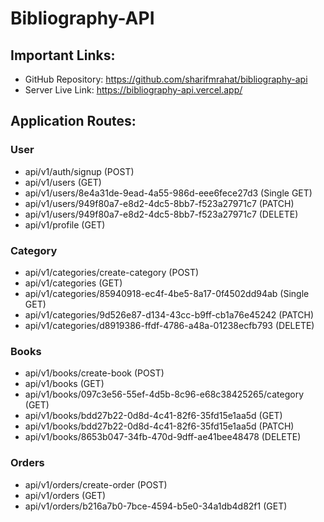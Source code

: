 # Bibliography-API

## Important Links: 
- GitHub Repository: https://github.com/sharifmrahat/bibliography-api
- Server Live Link: https://bibliography-api.vercel.app/


## Application Routes:


### User
- api/v1/auth/signup (POST)
- api/v1/users (GET)
- api/v1/users/8e4a31de-9ead-4a55-986d-eee6fece27d3 (Single GET) 
- api/v1/users/949f80a7-e8d2-4dc5-8bb7-f523a27971c7 (PATCH)
- api/v1/users/949f80a7-e8d2-4dc5-8bb7-f523a27971c7 (DELETE) 
- api/v1/profile (GET)



### Category
- api/v1/categories/create-category (POST)
- api/v1/categories (GET)
- api/v1/categories/85940918-ec4f-4be5-8a17-0f4502dd94ab (Single GET)
- api/v1/categories/9d526e87-d134-43cc-b9ff-cb1a76e45242 (PATCH)
- api/v1/categories/d8919386-ffdf-4786-a48a-01238ecfb793 (DELETE) 


### Books
- api/v1/books/create-book (POST)
- api/v1/books (GET)
- api/v1/books/097c3e56-55ef-4d5b-8c96-e68c38425265/category (GET)
- api/v1/books/bdd27b22-0d8d-4c41-82f6-35fd15e1aa5d (GET)
- api/v1/books/bdd27b22-0d8d-4c41-82f6-35fd15e1aa5d (PATCH)
- api/v1/books/8653b047-34fb-470d-9dff-ae41bee48478 (DELETE)


### Orders
- api/v1/orders/create-order (POST)
- api/v1/orders (GET)
- api/v1/orders/b216a7b0-7bce-4594-b5e0-34a1db4d82f1 (GET)